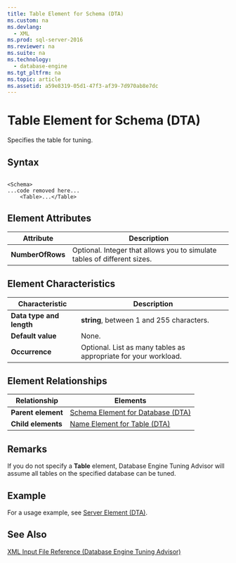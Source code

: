 ```yaml
---
title: Table Element for Schema (DTA)
ms.custom: na
ms.devlang: 
  - XML
ms.prod: sql-server-2016
ms.reviewer: na
ms.suite: na
ms.technology: 
  - database-engine
ms.tgt_pltfrm: na
ms.topic: article
ms.assetid: a59e8319-05d1-47f3-af39-7d970ab8e7dc
---
```

# Table Element for Schema (DTA)
  Specifies the table for tuning.  
  
## Syntax  
  
```  
  
<Schema>  
...code removed here...  
    <Table>...</Table>  
```  
  
## Element Attributes  
  
|Attribute|Description|  
|---------------|-----------------|  
|**NumberOfRows**|Optional. Integer that allows you to simulate tables of different sizes.|  
  
## Element Characteristics  
  
|Characteristic|Description|  
|--------------------|-----------------|  
|**Data type and length**|**string**, between 1 and 255 characters.|  
|**Default value**|None.|  
|**Occurrence**|Optional. List as many tables as appropriate for your workload.|  
  
## Element Relationships  
  
|Relationship|Elements|  
|------------------|--------------|  
|**Parent element**|[Schema Element for Database &#40;DTA&#41;](../Topic/Schema%20Element%20for%20Database%20\(DTA\).md)|  
|**Child elements**|[Name Element for Table &#40;DTA&#41;](../Topic/Name%20Element%20for%20Table%20\(DTA\).md)|  
  
## Remarks  
 If you do not specify a **Table** element, Database Engine Tuning Advisor will assume all tables on the specified database can be tuned.  
  
## Example  
 For a usage example, see [Server Element &#40;DTA&#41;](../Topic/Server%20Element%20\(DTA\).md).  
  
## See Also  
 [XML Input File Reference &#40;Database Engine Tuning Advisor&#41;](../Topic/XML%20Input%20File%20Reference%20\(Database%20Engine%20Tuning%20Advisor\).md)  
  
  